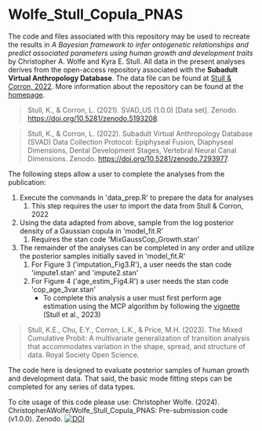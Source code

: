 # Wolfe_Stull_Copula_PNAS
The code and files associated with this repository may be used to recreate the results in *A Bayesian framework to infer ontogenetic relationships and predict associated parameters using human growth and development traits* by Christopher A. Wolfe and Kyra E. Stull. All data in the present analyses derives from the open-access repository associated with the **Subadult Virtual Anthropology Database**. The data file can be found at [Stull & Corron, 2022](https://zenodo.org/records/5193208). More information about the repository can be found at the [homepage](https://www.unr.edu/anthropology/research-and-facilities/subadult-database).
> Stull, K., & Corron, L. (2021). SVAD_US (1.0.0) [Data set]. Zenodo. https://doi.org/10.5281/zenodo.5193208.

> Stull, K., & Corron, L. (2022). Subadult Virtual Anthropology Database (SVAD) Data Collection Protocol: Epiphyseal Fusion, Diaphyseal Dimensions, Dental Development Stages, Vertebral Neural Canal Dimensions. Zenodo. https://doi.org/10.5281/zenodo.7293977.

The following steps allow a user to complete the analyses from the publication:
1. Execute the commands in 'data_prep.R' to prepare the data for analyses
   1. This step requires the user to import the data from Stull & Corron, 2022
2. Using the data adapted from above, sample from the log posterior density of a Gaussian copula in 'model_fit.R'
   1. Requires the stan code 'MixGaussCop_Growth.stan'
3. The remainder of the analyses can be completed in any order and utilize the posterior samples initially saved in 'model_fit.R'
   1. For Figure 3 ('imputation_Fig3.R'), a user needs the stan code 'impute1.stan' and 'impute2.stan'
   2. For Figure 4 ('age_estim_Fig4.R') a user needs the stan code 'cop_age_3var.stan'
      - To complete this analysis a user must first perform age estimation using the MCP algorithm by following the [vignette](https://rpubs.com/elainechu/mcp_vignette/) (Stull et al., 2023)
> Stull, K.E., Chu, E.Y., Corron, L.K., & Price, M.H. (2023). The Mixed Cumulative Probit: A multivariate generalization of transition analysis that accommodates variation in the shape, spread, and structure of data. Royal Society Open Science.

The code here is designed to evaluate posterior samples of human growth and development data. That said, the basic mode fitting steps can be completed for any series of data types. 

To cite usage of this code please use:
Christopher Wolfe. (2024). ChristopherAWolfe/Wolfe_Stull_Copula_PNAS: Pre-submission code (v1.0.0). Zenodo.
[![DOI](https://zenodo.org/badge/816498904.svg)](https://zenodo.org/doi/10.5281/zenodo.12037912)
